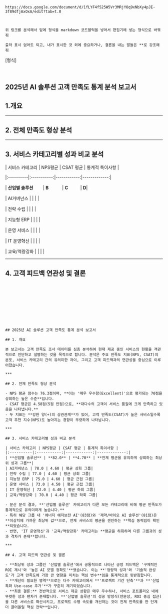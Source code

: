 ```
https://docs.google.com/document/d/1fLYF4f525W5Vr3MRjYOq9xNbXy4pJE-3f89dfjAxOxA/edit?tab=t.0



위 링크를 분석해서 밑에 형식을 markdown 코드블럭을 넣어서 편집기에 넣는 형식으로 바꿔줘

출처 표시 없어도 되고, 내가 표시한 것 외에 중요하거나, 결론을 내는 말들은 **로 강조해줘
```


[형식]

 

## 2025년 AI 솔루션 고객 만족도 통계 분석 보고서



## 1.개요



***



## 2. 전체 만족도 형상 분석



***



## 3. 서비스 카테고리별 성과 비교 분석



| 서비스 카테고리 | NPS평균 | CSAT 평균 | 통계적 특이사항 |

|:----------|:-----------:|------------:|-------------:|

| **산업별 솔루션**        | **B**           | **C**          | **D**|

| AI거버넌스 | | | |

| 전략 수립 | | | |

| 지능형 ERP | | | |

| 운영 서비스 | | | |

| IT 운영혁신 | | | |

| 교육/역량강화 | | | |



***



## 4. 고객 피드백 연관성 및 결론

```










## 2025년 AI 솔루션 고객 만족도 통계 분석 보고서

## 1. 개요

본 보고서는 고객 만족도 조사 데이터를 심층 분석하여 현재 제공 중인 서비스의 현황을 객관적으로 진단하고 설명하는 것을 목적으로 합니다. 분석은 주요 만족도 지표(NPS, CSAT)의 분포, 서비스 카테고리 간의 유의미한 차이, 그리고 고객 피드백과의 연관성을 중심으로 이루어졌습니다.

***

## 2. 전체 만족도 형상 분석

- NPS 평균 점수는 76.3점이며, **이는 '매우 우수함(Excellent)'으로 평가되는 70점을 상회하는 높은 수준**입니다.
- CSAT 평균은 4.58점(5점 만점)으로, **대다수의 고객이 서비스 품질에 크게 만족하고 있음을 나타냅니다.**
- 두 지표는 **강한 양(+)의 상관관계**가 있어, 고객 만족도(CSAT)가 높은 서비스일수록 고객 추천 지수(NPS)도 높아지는 경향이 뚜렷하게 나타납니다.

***

## 3. 서비스 카테고리별 성과 비교 분석

| 서비스 카테고리 | NPS평균 | CSAT 평균 | 통계적 특이사항 |
|:----------|:-----------:|------------:|-------------:|
| **산업별 솔루션** | **82.0** | **4.70** | **전체 평균을 유의하게 상회하는 최상위 성과 그룹**|
| AI거버넌스 | 78.0 | 4.60 | 평균 상회 그룹|
| 전략 수립 | 77.0 | 4.60 | 평균 상회 그룹|
| 지능형 ERP | 75.0 | 4.60 | 평균 근접 그룹|
| 운영 서비스 | 73.0 | 4.50 | 평균 근접 그룹|
| IT 운영혁신 | 72.0 | 4.40 | 평균 하회 그룹|
| 교육/역량강화 | 70.0 | 4.40 | 평균 하회 그룹|

- 분산 분석 결과, **'산업별 솔루션' 카테고리가 다른 모든 카테고리에 비해 평균 만족도가 통계적으로 유의미하게 높습니다.**
- 특히 해당 그룹 내 '에너지 예지보전 AI'(83점)와 '제약/바이오 AI 솔루션'(81점)은 **이상치에 가까운 최상위 값**으로, 전체 서비스의 평균을 견인하는 **핵심 동력임이 확인**되었습니다.
- 반면, 'IT 운영혁신'과 '교육/역량강화' 카테고리는 **평균을 하회하며 다른 그룹과의 성과 격차가 존재**합니다.

***

## 4. 고객 피드백 연관성 및 결론

- **최상위 성과 그룹인 '산업별 솔루션'에서 공통적으로 나타난 긍정 피드백은 '구체적인 ROI 제시'와 '높은 AI 모델 정확도'**였습니다. 이는 **'정량적 성과'와 '기술적 완성도'가 고객 만족도에 가장 큰 영향을 미치는 핵심 변수**임을 통계적으로 뒷받침합니다.
- **개선이 필요한 영역**으로는 다수 카테고리에서 **'프로젝트 기간 단축'**과 **'산업 특화 Use-case 추가'**가 꾸준히 제기되었습니다.
- **최종 결론:** 전반적으로 서비스 제공 상황은 매우 우수하나, 서비스 포트폴리오 내에 뚜렷한 성과 편차가 존재합니다. **'산업별 솔루션'의 성공 방정식(전문성, ROI 중심 접근)을 다른 서비스로 확산시키고, 프로젝트 수행 속도를 개선하는 것이 전체 만족도를 한 단계 더 끌어올릴 핵심 전략**입니다.
